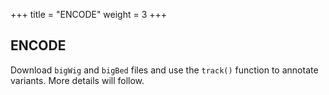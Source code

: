 
+++
title = "ENCODE"
weight = 3
+++



## ENCODE 

Download `bigWig` and `bigBed` files and use the `track()` function to annotate variants. More details will follow.